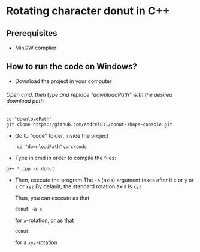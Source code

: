 # Rotating character donut in C++

## Prerequisites
   * MinGW complier

## How to run the code on Windows?

* Download the project in your computer
###### Open cmd, then type and replace "downloadPath" with the desired download path
```
cd "downloadPath"
git clone https://github.com/andrei811/donut-shape-console.git
```

* Go to "code" folder, inside the project
```
    cd "downloadPath"\src\code
```

* Type in cmd in order to compile the files:
```
g++ *.cpp -o donut
```

* Then, execute the program
    The `-a` (axis) argument takes after it `x` or `y` or `z` or `xyz`
    By default, the standard rotation axis is `xyz` 

    Thus, you can execute as that
    ```
    donut -a x
    ```
    for `x`-rotation, or as that
    ```
    donut
    ```
    for a `xyz`-rotation

